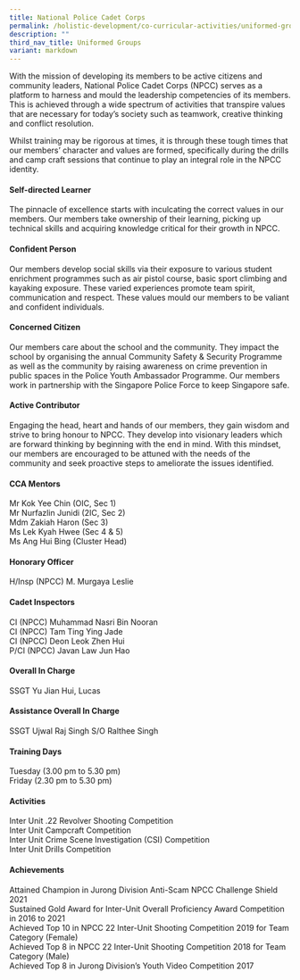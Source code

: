 ```yaml
---
title: National Police Cadet Corps
permalink: /holistic-development/co-curricular-activities/uniformed-groups/npcc/
description: ""
third_nav_title: Uniformed Groups
variant: markdown
---
```

With the mission of developing its members to be active citizens and community leaders, National Police Cadet Corps (NPCC) serves as a platform to harness and mould the leadership competencies of its members. This is achieved through a wide spectrum of activities that transpire values that are necessary for today’s society such as teamwork, creative thinking and conflict resolution.

Whilst training may be rigorous at times, it is through these tough times that our members’ character and values are formed, specifically during the drills and camp craft sessions that continue to play an integral role in the NPCC identity.

#### Self-directed Learner
The pinnacle of excellence starts with inculcating the correct values in our members. Our members take ownership of their learning, picking up technical skills and acquiring knowledge critical for their growth in NPCC.

#### Confident Person
Our members develop social skills via their exposure to various student enrichment programmes such as air pistol course, basic sport climbing and kayaking exposure. These varied experiences promote team spirit, communication and respect. These values mould our members to be valiant and confident individuals.

#### Concerned Citizen
Our members care about the school and the community. They impact the school by organising the annual Community Safety &amp; Security Programme as well as the community by raising awareness on crime prevention in public spaces in the Police Youth Ambassador Programme. Our members work in partnership with the Singapore Police Force to keep Singapore safe.

#### Active Contributor
Engaging the head, heart and hands of our members, they gain wisdom and strive to bring honour to NPCC. They develop into visionary leaders which are forward thinking by beginning with the end in mind. With this mindset, our members are encouraged to be attuned with the needs of the community and seek proactive steps to ameliorate the issues identified.

#### CCA Mentors
Mr Kok Yee Chin (OIC, Sec 1)<br>
Mr Nurfazlin Junidi (2IC, Sec 2)<br>
Mdm Zakiah Haron (Sec 3)<br>
Ms Lek Kyah Hwee (Sec 4 &amp; 5)<br>
Ms Ang Hui Bing (Cluster Head)<br>

#### Honorary Officer
H/Insp (NPCC) M. Murgaya Leslie<br>

#### Cadet Inspectors
CI (NPCC) Muhammad Nasri Bin Nooran<br>
CI (NPCC) Tam Ting Ying Jade<br>
CI (NPCC) Deon Leok Zhen Hui <br>
P/CI (NPCC) Javan Law Jun Hao <br>

#### Overall In Charge
SSGT Yu Jian Hui, Lucas <br>

#### Assistance Overall In Charge
SSGT Ujwal Raj Singh S/O Ralthee Singh <br>

#### Training Days
Tuesday (3.00 pm to 5.30 pm) <br>
Friday (2.30 pm to 5.30 pm) <br>

#### Activities
Inter Unit .22 Revolver Shooting Competition <br>
Inter Unit Campcraft Competition <br>
Inter Unit Crime Scene Investigation (CSI) Competition <br>
Inter Unit Drills Competition <br>

#### Achievements
Attained Champion in Jurong Division Anti-Scam NPCC Challenge Shield 2021 <br>
Sustained Gold Award for Inter-Unit Overall Proficiency Award Competition in 2016 to 2021 <br>
Achieved Top 10 in NPCC 22 Inter-Unit Shooting Competition 2019 for Team Category (Female) <br>
Achieved Top 8 in NPCC 22 Inter-Unit Shooting Competition 2018 for Team Category (Male) <br>
Achieved Top 8 in Jurong Division’s Youth Video Competition 2017 <br>
